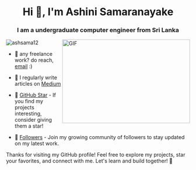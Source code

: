  <h1 align="center">Hi 👋, I'm Ashini Samaranayake</h1>
<h3 align="center">I am a undergraduate  computer engineer from Sri Lanka</h3>


  <img align="right" alt="GIF" src="https://github.com/abhisheknaiidu/abhisheknaiidu/blob/master/code.gif?raw=true" width="350" height="230" />
  <p align="left"> <img src="https://komarev.com/ghpvc/?username=ashsama12&label=Profile%20views&color=0e75b6&style=flat" alt="ashsama12" /> </p>
  
- 💼 any freelance work? do reach, [email](samaranayakeams@gmail.com) :)
- 📝 I regularly write articles on [Medium](Medium)
 
- 🌟 [GitHub Star]( https://github.com/AshSama12) - If you find my projects interesting, consider giving them a star!
- 👥 [Followers]( https://github.com/AshSama12?tab=followers) - Join my growing community of followers to stay updated on my latest work.

Thanks for visiting my GitHub profile! Feel free to explore my projects, star your favorites, and connect with me. Let's learn and build together! 🚀
 




